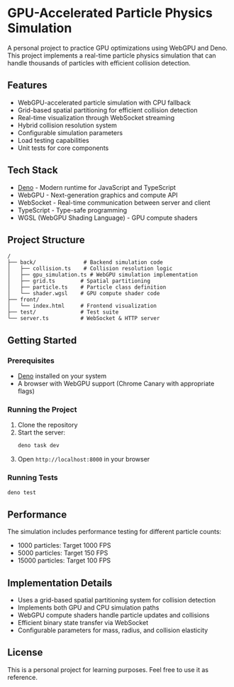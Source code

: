 # GPU-Accelerated Particle Physics Simulation

A personal project to practice GPU optimizations using WebGPU and Deno. This project implements a real-time particle physics simulation that can handle thousands of particles with efficient collision detection.

## Features

- WebGPU-accelerated particle simulation with CPU fallback
- Grid-based spatial partitioning for efficient collision detection
- Real-time visualization through WebSocket streaming
- Hybrid collision resolution system
- Configurable simulation parameters
- Load testing capabilities
- Unit tests for core components

## Tech Stack

- [Deno](https://deno.land/) - Modern runtime for JavaScript and TypeScript
- WebGPU - Next-generation graphics and compute API
- WebSocket - Real-time communication between server and client
- TypeScript - Type-safe programming
- WGSL (WebGPU Shading Language) - GPU compute shaders

## Project Structure

```
/
├── back/               # Backend simulation code
│   ├── collision.ts    # Collision resolution logic
│   ├── gpu_simulation.ts # WebGPU simulation implementation
│   ├── grid.ts        # Spatial partitioning
│   ├── particle.ts    # Particle class definition
│   └── shader.wgsl    # GPU compute shader code
├── front/
│   └── index.html     # Frontend visualization
├── test/              # Test suite
└── server.ts          # WebSocket & HTTP server
```

## Getting Started

### Prerequisites

- [Deno](https://deno.land/) installed on your system
- A browser with WebGPU support (Chrome Canary with appropriate flags)

### Running the Project

1. Clone the repository
2. Start the server:
   ```bash
   deno task dev
   ```
3. Open `http://localhost:8000` in your browser

### Running Tests

```bash
deno test
```

## Performance

The simulation includes performance testing for different particle counts:
- 1000 particles: Target 1000 FPS
- 5000 particles: Target 150 FPS
- 15000 particles: Target 100 FPS

## Implementation Details

- Uses a grid-based spatial partitioning system for collision detection
- Implements both GPU and CPU simulation paths
- WebGPU compute shaders handle particle updates and collisions
- Efficient binary state transfer via WebSocket
- Configurable parameters for mass, radius, and collision elasticity

## License

This is a personal project for learning purposes. Feel free to use it as reference.